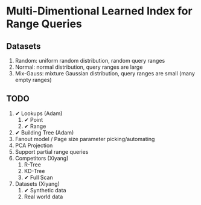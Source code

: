 # Multi-Dimentional Learned Index for Range Queries

## Datasets
1.  Random: uniform random distribution, random query ranges
2.  Normal: normal distribution, query ranges are large
3.  Mix-Gauss: mixture Gaussian distribution, query ranges are small (many empty ranges)

## TODO
1.  ✔ Lookups (Adam)
    1.  ✔ Point
    2.  ✔ Range
2.  ✔ Building Tree (Adam)
3.  Fanout model / Page size parameter picking/automating
4.  PCA Projection
5.  Support partial range queries
6.  Competitors (Xiyang)
    1.  R-Tree
    2.  KD-Tree
    3.  ✔ Full Scan
7.  Datasets (Xiyang)
    1.  ✔ Synthetic data
    2.  Real world data